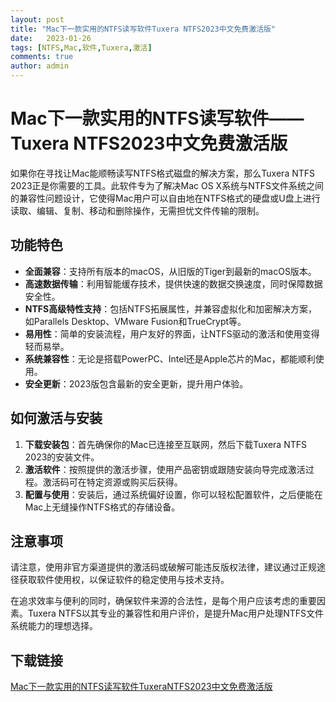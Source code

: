 ```yaml
---
layout: post
title: "Mac下一款实用的NTFS读写软件Tuxera NTFS2023中文免费激活版"
date:   2023-01-26
tags: [NTFS,Mac,软件,Tuxera,激活]
comments: true
author: admin
---
```

# Mac下一款实用的NTFS读写软件——Tuxera NTFS2023中文免费激活版

如果你在寻找让Mac能顺畅读写NTFS格式磁盘的解决方案，那么Tuxera NTFS 2023正是你需要的工具。此软件专为了解决Mac OS X系统与NTFS文件系统之间的兼容性问题设计，它使得Mac用户可以自由地在NTFS格式的硬盘或U盘上进行读取、编辑、复制、移动和删除操作，无需担忧文件传输的限制。

## 功能特色
- **全面兼容**：支持所有版本的macOS，从旧版的Tiger到最新的macOS版本。
- **高速数据传输**：利用智能缓存技术，提供快速的数据交换速度，同时保障数据安全性。
- **NTFS高级特性支持**：包括NTFS拓展属性，并兼容虚拟化和加密解决方案，如Parallels Desktop、VMware Fusion和TrueCrypt等。
- **易用性**：简单的安装流程，用户友好的界面，让NTFS驱动的激活和使用变得轻而易举。
- **系统兼容性**：无论是搭载PowerPC、Intel还是Apple芯片的Mac，都能顺利使用。
- **安全更新**：2023版包含最新的安全更新，提升用户体验。

## 如何激活与安装
1. **下载安装包**：首先确保你的Mac已连接至互联网，然后下载Tuxera NTFS 2023的安装文件。
2. **激活软件**：按照提供的激活步骤，使用产品密钥或跟随安装向导完成激活过程。激活码可在特定资源或购买后获得。
3. **配置与使用**：安装后，通过系统偏好设置，你可以轻松配置软件，之后便能在Mac上无缝操作NTFS格式的存储设备。

## 注意事项
请注意，使用非官方渠道提供的激活码或破解可能违反版权法律，建议通过正规途径获取软件使用权，以保证软件的稳定使用与技术支持。

在追求效率与便利的同时，确保软件来源的合法性，是每个用户应该考虑的重要因素。Tuxera NTFS以其专业的兼容性和用户评价，是提升Mac用户处理NTFS文件系统能力的理想选择。

## 下载链接

[Mac下一款实用的NTFS读写软件TuxeraNTFS2023中文免费激活版](https://pan.quark.cn/s/343a85164daf)